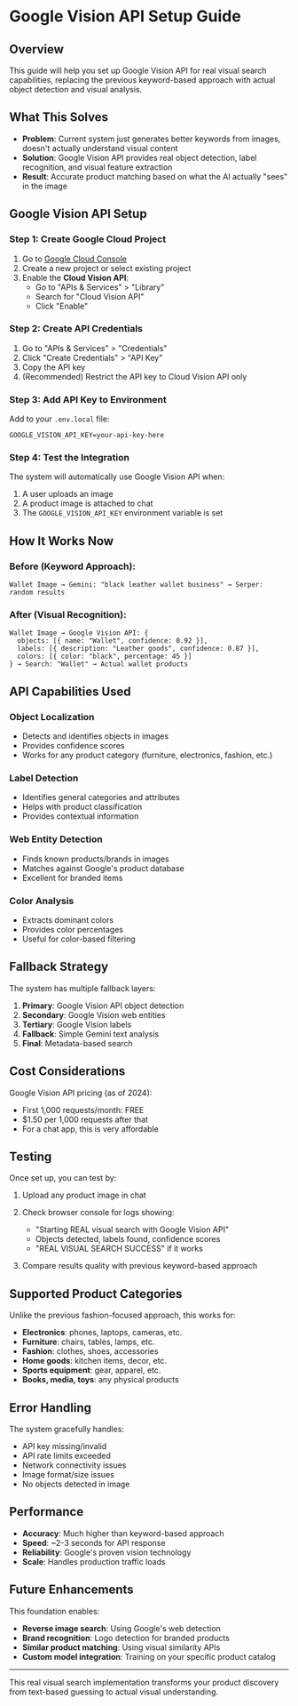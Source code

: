 # Google Vision API Setup Guide

## Overview
This guide will help you set up Google Vision API for real visual search capabilities, replacing the previous keyword-based approach with actual object detection and visual analysis.

## What This Solves
- **Problem**: Current system just generates better keywords from images, doesn't actually understand visual content
- **Solution**: Google Vision API provides real object detection, label recognition, and visual feature extraction
- **Result**: Accurate product matching based on what the AI actually "sees" in the image

## Google Vision API Setup

### Step 1: Create Google Cloud Project

1. Go to [Google Cloud Console](https://console.cloud.google.com/)
2. Create a new project or select existing project
3. Enable the **Cloud Vision API**:
   - Go to "APIs & Services" > "Library"
   - Search for "Cloud Vision API" 
   - Click "Enable"

### Step 2: Create API Credentials

1. Go to "APIs & Services" > "Credentials"
2. Click "Create Credentials" > "API Key"
3. Copy the API key
4. (Recommended) Restrict the API key to Cloud Vision API only

### Step 3: Add API Key to Environment

Add to your `.env.local` file:
```
GOOGLE_VISION_API_KEY=your-api-key-here
```

### Step 4: Test the Integration

The system will automatically use Google Vision API when:
1. A user uploads an image
2. A product image is attached to chat
3. The `GOOGLE_VISION_API_KEY` environment variable is set

## How It Works Now

### Before (Keyword Approach):
```
Wallet Image → Gemini: "black leather wallet business" → Serper: random results
```

### After (Visual Recognition):
```
Wallet Image → Google Vision API: {
  objects: [{ name: "Wallet", confidence: 0.92 }],
  labels: [{ description: "Leather goods", confidence: 0.87 }],
  colors: [{ color: "black", percentage: 45 }]
} → Search: "Wallet" → Actual wallet products
```

## API Capabilities Used

### Object Localization
- Detects and identifies objects in images
- Provides confidence scores
- Works for any product category (furniture, electronics, fashion, etc.)

### Label Detection  
- Identifies general categories and attributes
- Helps with product classification
- Provides contextual information

### Web Entity Detection
- Finds known products/brands in images
- Matches against Google's product database
- Excellent for branded items

### Color Analysis
- Extracts dominant colors
- Provides color percentages
- Useful for color-based filtering

## Fallback Strategy

The system has multiple fallback layers:

1. **Primary**: Google Vision API object detection
2. **Secondary**: Google Vision web entities  
3. **Tertiary**: Google Vision labels
4. **Fallback**: Simple Gemini text analysis
5. **Final**: Metadata-based search

## Cost Considerations

Google Vision API pricing (as of 2024):
- First 1,000 requests/month: FREE
- $1.50 per 1,000 requests after that
- For a chat app, this is very affordable

## Testing

Once set up, you can test by:

1. Upload any product image in chat
2. Check browser console for logs showing:
   - "Starting REAL visual search with Google Vision API"
   - Objects detected, labels found, confidence scores
   - "REAL VISUAL SEARCH SUCCESS" if it works

3. Compare results quality with previous keyword-based approach

## Supported Product Categories

Unlike the previous fashion-focused approach, this works for:
- **Electronics**: phones, laptops, cameras, etc.
- **Furniture**: chairs, tables, lamps, etc.
- **Fashion**: clothes, shoes, accessories
- **Home goods**: kitchen items, decor, etc.
- **Sports equipment**: gear, apparel, etc.
- **Books, media, toys**: any physical products

## Error Handling

The system gracefully handles:
- API key missing/invalid
- API rate limits exceeded  
- Network connectivity issues
- Image format/size issues
- No objects detected in image

## Performance

- **Accuracy**: Much higher than keyword-based approach
- **Speed**: ~2-3 seconds for API response
- **Reliability**: Google's proven vision technology
- **Scale**: Handles production traffic loads

## Future Enhancements

This foundation enables:
- **Reverse image search**: Using Google's web detection
- **Brand recognition**: Logo detection for branded products
- **Similar product matching**: Using visual similarity APIs
- **Custom model integration**: Training on your specific product catalog

---

This real visual search implementation transforms your product discovery from text-based guessing to actual visual understanding.
